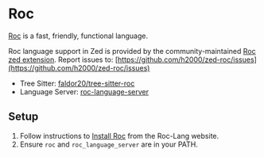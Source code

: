 # Roc

[Roc](https://www.roc-lang.org/) is a fast, friendly, functional language.

Roc language support in Zed is provided by the community-maintained [Roc zed extension](https://github.com/h2000/zed-roc).
Report issues to: [https://github.com/h2000/zed-roc/issues](https://github.com/h2000/zed-roc/issues)

- Tree Sitter: [faldor20/tree-sitter-roc](https://github.com/faldor20/tree-sitter-roc)
- Language Server: [roc-language-server](https://github.com/roc-lang/roc/)

## Setup

1. Follow instructions to [Install Roc](https://www.roc-lang.org/install) from the Roc-Lang website.
2. Ensure `roc` and `roc_language_server` are in your PATH.
